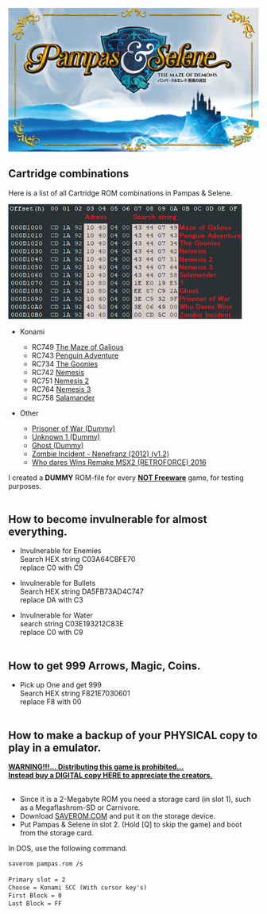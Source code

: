 ![Cartridge combinations](https://raw.githubusercontent.com/LarsThe18Th/Pampas_and_Selene-MSX/main/PandS.jpg)

## Cartridge combinations<br>

Here is a list of all Cartridge ROM combinations in Pampas & Selene.

![Cartridge combinations](https://raw.githubusercontent.com/LarsThe18Th/Pampas_and_Selene-MSX/main/Naamloos.png)


- Konami
  - RC749 [The Maze of Galious](https://download.file-hunter.com/Games/MSX1/ROM/The%20Maze%20of%20Galious%20-%20Knightmare%20II%20-%20Konami%20(1987)%20%5BRC-749%5D%20%5B1227%5D.zip)
  - RC743 [Penguin Adventure](https://download.file-hunter.com/Games/MSX1/ROM/Penguin%20Adventure%20-%20Yumetairiku%20Adventure%20-%20Konami%20(1986)%20%5BRC-743%5D%20%5B2533%5D.zip)
  - RC734 [The Goonies](https://download.file-hunter.com/Games/MSX1/ROM/The%20Goonies%20-%20Konami%20(1986)%20%5BRC-734%5D%20%5B863%5D.zip)
  - RC742 [Nemesis](https://download.file-hunter.com/Games/MSX1/ROM/Gradius%20-%20Nemesis%20-%20Konami%20(1986)%20%5BRC-742%5D%20%5B6354%5D.zip)
  - RC751 [Nemesis 2](https://download.file-hunter.com/Games/MSX1/ROM/Gradius%202%20-%20Nemesis%202%20-%20Konami%20(1987)%20%5BRC-751%5D%20%5B3068%5D.zip)
  - RC764 [Nemesis 3](https://download.file-hunter.com/Games/MSX1/ROM/Gofer%20no%20Yabou%20Episode%202%20-%20Nemesis%203%20The%20Eve%20Of%20Destruction%20-%20Konami%20(1988)%20%5BRC-764%5D%20%5B4930%5D.zip)
  - RC758 [Salamander](https://download.file-hunter.com/Games/MSX1/ROM/Salamander%20-%20Konami%20(1987)%20%5BRC-758%5D%20%5B1988%5D.zip)

- Other
  - [Prisoner of War (Dummy)](https://github.com/LarsThe18Th/LarsThe18Th/raw/main/-Temp/Pampas%26Selene/DUMMY_Prisoner_of_War_(3E%20C9%2032%209F).ROM)
  - [Unknown 1 (Dummy)](https://github.com/LarsThe18Th/LarsThe18Th/raw/main/-Temp/Pampas%26Selene/DUMMY_Unknown_Game1_(1E%20E0%2019%20E5).ROM)
  - [Ghost (Dummy)](https://github.com/LarsThe18Th/LarsThe18Th/raw/main/-Temp/Pampas%26Selene/DUMMY_GHOST_(EE%2087%20C9%202A).ROM)
  - [Zombie Incident - Nenefranz (2012) (v1.2)](https://download.file-hunter.com/Games/MSX1/ROM/Zombie%20Incident%20-%20Nenefranz%20(2012)%20%5BMSXDev11%5D%20%5BVersion%201.3%5D%20%5Boriginal%5D%20%5B4022%5D.zip)
  - [Who dares Wins Remake MSX2 (RETROFORCE) 2016](https://download.file-hunter.com/Games/MSX2/ROM/Who%20Dares%20Wins%20-%20Remake%20-%20RetroForce%20(2016)%20%5Boriginal%5D%20%5B5101%5D.zip)
  
  
I created a **DUMMY** ROM-file for every **<ins>NOT Freeware</ins>** game, for testing purposes.<br><br>

## How to become invulnerable for almost everything.<br>

- Invulnerable for Enemies<br>
Search HEX string C03A64CBFE70<br>
replace C0 with C9<br>

- Invulnerable for Bullets<br>
Search HEX string DA5FB73AD4C747<br>
replace DA with C3<br>

- Invulnerable for Water<br>
search string C03E193212C83E<br>
replace C0 with C9<br><br>

## How to get 999 Arrows, Magic, Coins.<br>

- Pick up One and get 999<br>
Search HEX string F821E7030601<br>
replace F8 with 00<br><br>

## How to make a backup of your PHYSICAL copy to play in a emulator.<br>

**<ins>WARNING!!!... Distributing this game is prohibited...<br>
Instead buy a DIGITAL copy [HERE](https://www.unepicfran.com/en/msx_pampas.html) to appreciate the creators.</ins>**<br><br>


- Since it is a 2-Megabyte ROM you need a storage card (in slot 1), such as a Megaflashrom-SD or Carnivore.
- Download [SAVEROM.COM](https://github.com/LarsThe18Th/LarsThe18Th/raw/main/-Temp/Pampas%26Selene/saverom.rar) and put it on the storage device.
- Put Pampas & Selene in slot 2. (Hold [Q] to skip the game) and boot from the storage card.

In DOS, use the following command.

```
saverom pampas.rom /s

Primary slot = 2
Choose = Konami SCC (With cursor key's)
First Block = 0
Last Block = FF 
```
